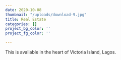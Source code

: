 ```yaml
---
date: 2020-10-08
thumbnail: "/uploads/download-9.jpg"
title: Real Estate
categories: []
project_bg_color: ''
project_fg_color: ''

---
```

This is available in the heart of Victoria Island, Lagos.